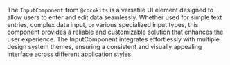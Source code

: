 The `InputComponent` from `@cocokits` is a versatile UI element designed to allow users to enter and edit data seamlessly. Whether used for simple text entries, complex data input, or various specialized input types, this component provides a reliable and customizable solution that enhances the user experience. The InputComponent integrates effortlessly with multiple design system themes, ensuring a consistent and visually appealing interface across different application styles.